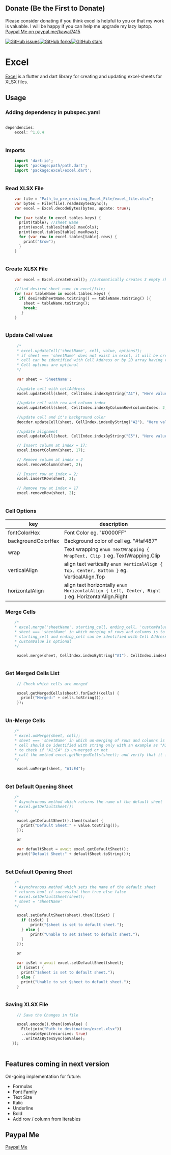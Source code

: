 ## Donate (Be the First to Donate)

Please consider donating if you think excel is helpful to you or that my work is valuable. I will be happy if you can help me upgrade my lazy laptop. [Paypal Me on paypal.me/kawal7415](https://www.paypal.me/kawal7415)

[![GitHub issues](https://img.shields.io/github/issues/kawal7415/excel)](https://github.com/kawal7415/excel/issues)[![GitHub forks](https://img.shields.io/github/forks/kawal7415/excel)](https://github.com/kawal7415/excel/network)[![GitHub stars](https://img.shields.io/github/stars/kawal7415/excel)](https://github.com/kawal7415/excel/stargazers)

# Excel

[Excel](https://www.pub.dev/packages/excel) is a flutter and dart library for creating and updating excel-sheets for XLSX files.

## Usage

### Adding dependency in pubspec.yaml

````dart
    
dependencies:
    excel: ^1.0.4
        
````

### Imports

````dart
    import 'dart:io';
    import 'package:path/path.dart';
    import 'package:excel/excel.dart';
    
````
### Read XLSX File

````dart
    var file = "Path_to_pre_existing_Excel_File/excel_file.xlsx";
    var bytes = File(file).readAsBytesSync();
    var excel = Excel.decodeBytes(bytes, update: true);
    
    for (var table in excel.tables.keys) {
      print(table); //sheet Name
      print(excel.tables[table].maxCols);
      print(excel.tables[table].maxRows);
      for (var row in excel.tables[table].rows) {
        print("$row");
      }
    }
    
````
### Create XLSX File
    
````dart
    var excel = Excel.createExcel(); //automatically creates 3 empty sheets Sheet1, Sheet2 and Sheet3 
     
    //find desired sheet name in excel/file;
    for (var tableName in excel.tables.keys) {
      if( desiredSheetName.toString() == tableName.toString() ){
        sheet = tableName.toString();
        break;
       }
    }
    
````
 ### Update Cell values
 
 ````dart
      /* 
      * excel.updateCell('sheetName', cell, value, options?);
      * if sheet === 'sheetName' does not exist in excel, it will be created automatically after calling updateCell method
      * cell can be identified with Cell Address or by 2D array having row and column Index;
      * Cell options are optional
      */
      
      var sheet = 'SheetName';
      
      //update cell with cellAddress
      excel.updateCell(sheet, CellIndex.indexByString("A1"), "Here value of A1");
        
      //update cell with row and column index
      excel.updateCell(sheet, CellIndex.indexByColumnRow(columnIndex: 2, rowIndex: 0), "Here value of C1");
        
      //update cell and it's background color
      deocder.updateCell(sheet, CellIndex.indexByString("A2"), "Here value of A2", backgroundColorHex: "#1AFF1A")
      
      //update alignment
      excel.updateCell(sheet, CellIndex.indexByString("E5"), "Here value of E5", horizontalAlign: HorizontalAlign.Right);

      // Insert column at index = 17;
      excel.insertColumn(sheet, 17);
    
      // Remove column at index = 2
      excel.removeColumn(sheet, 2);
    
      // Insert row at index = 2;
      excel.insertRow(sheet, 2);
    
      // Remove row at index = 17
      excel.removeRow(sheet, 2);
    
   ````
### Cell Options
key | description
------------ | -------------
 fontColorHex | Font Color eg. "#0000FF"
 backgroundColorHex | Background color of cell eg. "#faf487"
 wrap | Text wrapping ````enum TextWrapping { WrapText, Clip }```` eg. TextWrapping.Clip
 verticalAlign | align text vertically ````enum VerticalAlign { Top, Center, Bottom }```` eg. VerticalAlign.Top
 horizontalAlign | align text horizontally ````enum HorizontalAlign { Left, Center, Right }```` eg. HorizontalAlign.Right


 ### Merge Cells
 
 ````dart
     /* 
     * excel.merge('sheetName', starting_cell, ending_cell, 'customValue');
     * sheet === 'sheetName' in which merging of rows and columns is to be done
     * starting_cell and ending_cell can be identified with Cell Address or by 2D array having row and column Index;
     * customValue is optional
     */
 
      excel.merge(sheet, CellIndex.indexByString("A1"), CellIndex.indexByString("E4"), customValue: "Put this text after merge");
    
   ````
   
 ### Get Merged Cells List
 
 ````dart
      // Check which cells are merged
 
      excel.getMergedCells(sheet).forEach((cells) {
        print("Merged:" + cells.toString());
      });
    
   ````
   
 ### Un-Merge Cells
 
 ````dart
     /* 
     * excel.unMerge(sheet, cell);
     * sheet === 'sheetName' in which un-merging of rows and columns is to be done
     * cell should be identified with string only with an example as "A1:E4"
     * to check if "A1:E4" is un-merged or not
     * call the method excel.getMergedCells(sheet); and verify that it is not present in it.
     */
 
      excel.unMerge(sheet, "A1:E4");
    
   ````
 
  ### Get Default Opening Sheet
 
 ````dart
     /* 
     * Asynchronous method which returns the name of the default sheet
     * excel.getDefaultSheet();
     */
 
      excel.getDefaultSheet().then((value) {
        print("Default Sheet:" + value.toString());
      });
      
      or
      
      var defaultSheet = await excel.getDefaultSheet();
      print("Default Sheet:" + defaultSheet.toString());
    
   ````
   
  ### Set Default Opening Sheet
 
 ````dart
     /* 
     * Asynchronous method which sets the name of the default sheet
     * returns bool if successful then true else false
     * excel.setDefaultSheet(sheet);
     * sheet = 'SheetName'
     */
 
      excel.setDefaultSheet(sheet).then((isSet) {
        if (isSet) {
            print("$sheet is set to default sheet.");
        } else {
            print("Unable to set $sheet to default sheet.");
        }
      });
      
      or
      
      var isSet = await excel.setDefaultSheet(sheet);
      if (isSet) {
        print("$sheet is set to default sheet.");
      } else {
        print("Unable to set $sheet to default sheet.");
      }
    
   ````
   
 ### Saving XLSX File
 
 ````dart
      // Save the Changes in file

      excel.encode().then((onValue) {
        File(join("Path_to_destination/excel.xlsx"))
        ..createSync(recursive: true)
        ..writeAsBytesSync(onValue);
    });
    
   ````

## Features coming in next version
On-going implementation for future:
- Formulas
- Font Family
- Text Size
- Italic
- Underline
- Bold
- Add row / column from Iterables

## Paypal Me

[Paypal Me](https://www.paypal.me/kawal7415)
